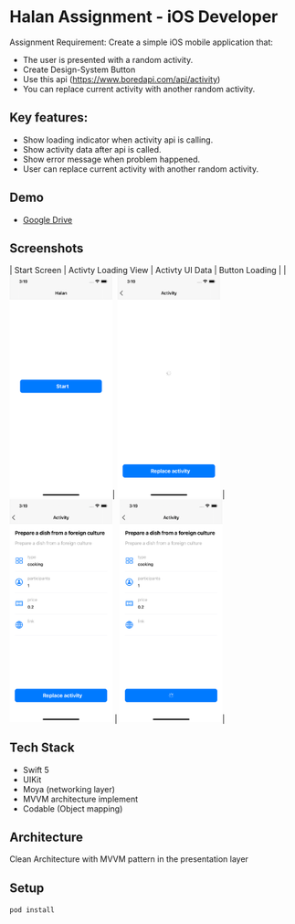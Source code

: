 # Halan Assignment - iOS Developer 

Assignment Requirement: Create a simple iOS mobile application that:

* The user is presented with a random activity.
* Create Design-System Button
* Use this api (https://www.boredapi.com/api/activity)
* You can replace current activity with another random activity.

## Key features: 

* Show loading indicator when activity api is calling.
* Show activity data after api is called.
* Show error message when problem happened.
* User can replace current activity with another random activity.

## Demo

* [Google Drive ](https://drive.google.com/file/d/1V6OGdyGi3mgMOt21forWsV27VwkNqKk-/view?usp=sharing) 

## Screenshots

| Start Screen | Activty Loading View | Activty UI Data | Button Loading |
| <img width=180 src="screenshoots/StartScreen.png" />| <img width=180 src="screenshoots/ActivtyLoading.png" /> | <img width=180 src="screenshoots/activtyUIData.png" /> | <img width=180 src="screenshoots/ButtonLoading.png" />|


## Tech Stack

*  Swift 5
*  UIKit
*  Moya (networking layer)
*  MVVM architecture implement
*  Codable (Object mapping)

## Architecture

Clean Architecture with MVVM pattern in the presentation layer

## Setup

```
pod install
```
